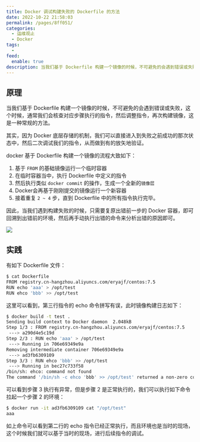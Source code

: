 ```yaml
---
title: Docker 调试构建失败的 Dockerfile 的方法
date: 2022-10-22 21:58:03
permalink: /pages/8ff051/
categories:
  - 运维观止
  - Docker
tags:
  -
feed:
  enable: true
description: 当我们基于 Dockerfile 构建一个镜像的时候，不可避免的会遇到错误或失败，这个时候，通常我们会核查对应步骤执行的指令，然后调整指令，再次构建镜像，这是一种常规的方法。其实，因为 Docker 底层存储的机制，我们可以直接进入到失败之前成功的那次状态中，然后二次调试我们的指令，从而做到有的放矢地验证。
---
```




## 原理

当我们基于 Dockerfile 构建一个镜像的时候，不可避免的会遇到错误或失败，这个时候，通常我们会核查对应步骤执行的指令，然后调整指令，再次构建镜像，这是一种常规的方法。

其实，因为 Docker 底层存储的机制，我们可以直接进入到失败之前成功的那次状态中，然后二次调试我们的指令，从而做到有的放矢地验证。

docker 基于 Dockerfile 构建一个镜像的流程大致如下：

1. 基于 `FROM` 的基础镜像运行一个临时容器
2. 在临时容器当中，执行 Dockerfile 中定义的指令
3. 然后执行类似 `docker commit` 的操作，生成一个全新的`镜像层`
4. Docker会再基于刚刚提交的镜像运行一个新容器
5. 接着重复 `2 ~ 4` 步，直到 Dockerfile 中的所有指令执行完毕。

因此，当我们遇到构建失败的时候，只需要复原出错前一步的 Docker 容器，即可回溯到出错前的环境，然后再手动执行出错的命令来分析出错的原因即可。

![](http://t.eryajf.net/imgs/2022/10/614b90515388dca3.png)

## 实践

有如下 Dockerfile 文件：

```sh
$ cat Dockerfile
FROM registry.cn-hangzhou.aliyuncs.com/eryajf/centos:7.5
RUN echo 'aaa' > /opt/test
RUN ehco 'bbb' >> /opt/test
```

这里可以看到，第三行指令的 echo 命令拼写有误，此时镜像构建日志如下：

```sh
$ docker build -t test .
Sending build context to Docker daemon  2.048kB
Step 1/3 : FROM registry.cn-hangzhou.aliyuncs.com/eryajf/centos:7.5
 ---> a290d4e5c19d
Step 2/3 : RUN echo 'aaa' > /opt/test
 ---> Running in 706e69349e9a
Removing intermediate container 706e69349e9a
 ---> ad3fb6309109
Step 3/3 : RUN ehco 'bbb' >> /opt/test
 ---> Running in bec27c733f58
/bin/sh: ehco: command not found
The command '/bin/sh -c ehco 'bbb' >> /opt/test' returned a non-zero code: 127
```

可以看到步骤 3 执行有异常，但是步骤 2 是正常执行的，我们可以执行如下命令拉起一个步骤 2 的环境：

```sh
$ docker run -it ad3fb6309109 cat "/opt/test"
aaa
```

如上命令可以看到第二行的 echo 指令已经正常执行，而且环境也是当时的现场，这个时候我们就可以基于当时的现场，进行后续指令的调试。